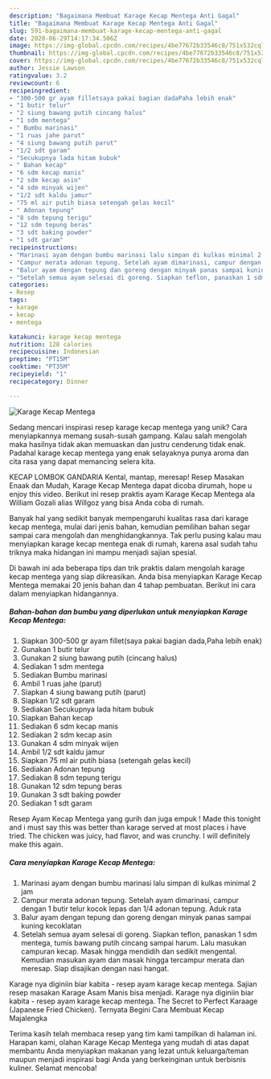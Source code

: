 ```yaml
---
description: "Bagaimana Membuat Karage Kecap Mentega Anti Gagal"
title: "Bagaimana Membuat Karage Kecap Mentega Anti Gagal"
slug: 591-bagaimana-membuat-karage-kecap-mentega-anti-gagal
date: 2020-06-29T14:17:34.506Z
image: https://img-global.cpcdn.com/recipes/4be77672b33546c8/751x532cq70/karage-kecap-mentega-foto-resep-utama.jpg
thumbnail: https://img-global.cpcdn.com/recipes/4be77672b33546c8/751x532cq70/karage-kecap-mentega-foto-resep-utama.jpg
cover: https://img-global.cpcdn.com/recipes/4be77672b33546c8/751x532cq70/karage-kecap-mentega-foto-resep-utama.jpg
author: Jessie Lawson
ratingvalue: 3.2
reviewcount: 6
recipeingredient:
- "300-500 gr ayam filletsaya pakai bagian dadaPaha lebih enak"
- "1 butir telur"
- "2 siung bawang putih cincang halus"
- "1 sdm mentega"
- " Bumbu marinasi"
- "1 ruas jahe parut"
- "4 siung bawang putih parut"
- "1/2 sdt garam"
- "Secukupnya lada hitam bubuk"
- " Bahan kecap"
- "6 sdm kecap manis"
- "2 sdm kecap asin"
- "4 sdm minyak wijen"
- "1/2 sdt kaldu jamur"
- "75 ml air putih biasa setengah gelas kecil"
- " Adonan tepung"
- "8 sdm tepung terigu"
- "12 sdm tepung beras"
- "3 sdt baking powder"
- "1 sdt garam"
recipeinstructions:
- "Marinasi ayam dengan bumbu marinasi lalu simpan di kulkas minimal 2 jam"
- "Campur merata adonan tepung. Setelah ayam dimarinasi, campur dengan 1 butir telur kocok lepas dan 1/4 adonan tepung. Aduk rata"
- "Balur ayam dengan tepung dan goreng dengan minyak panas sampai kuning kecoklatan"
- "Setelah semua ayam selesai di goreng. Siapkan teflon, panaskan 1 sdm mentega, tumis bawang putih cincang sampai harum. Lalu masukan campuran kecap. Masak hingga mendidih dan sedikit mengental. Kemudian masukan ayam dan masak hingga tercampur merata dan meresap. Siap disajikan dengan nasi hangat."
categories:
- Resep
tags:
- karage
- kecap
- mentega

katakunci: karage kecap mentega 
nutrition: 128 calories
recipecuisine: Indonesian
preptime: "PT15M"
cooktime: "PT35M"
recipeyield: "1"
recipecategory: Dinner

---
```



![Karage Kecap Mentega](https://img-global.cpcdn.com/recipes/4be77672b33546c8/751x532cq70/karage-kecap-mentega-foto-resep-utama.jpg)

Sedang mencari inspirasi resep karage kecap mentega yang unik? Cara menyiapkannya memang susah-susah gampang. Kalau salah mengolah maka hasilnya tidak akan memuaskan dan justru cenderung tidak enak. Padahal karage kecap mentega yang enak selayaknya punya aroma dan cita rasa yang dapat memancing selera kita.

KECAP LOMBOK GANDARIA Kental, mantap, meresap! Resep Masakan Enaak dan Mudah, Karage Kecap Mentega dapat dicoba dirumah, hope u enjoy this video. Berikut ini resep praktis ayam Karage Kecap Mentega ala William Gozali alias Willgoz yang bisa Anda coba di rumah.

Banyak hal yang sedikit banyak mempengaruhi kualitas rasa dari karage kecap mentega, mulai dari jenis bahan, kemudian pemilihan bahan segar sampai cara mengolah dan menghidangkannya. Tak perlu pusing kalau mau menyiapkan karage kecap mentega enak di rumah, karena asal sudah tahu triknya maka hidangan ini mampu menjadi sajian spesial.


Di bawah ini ada beberapa tips dan trik praktis dalam mengolah karage kecap mentega yang siap dikreasikan. Anda bisa menyiapkan Karage Kecap Mentega memakai 20 jenis bahan dan 4 tahap pembuatan. Berikut ini cara dalam menyiapkan hidangannya.

<!--inarticleads1-->

##### Bahan-bahan dan bumbu yang diperlukan untuk menyiapkan Karage Kecap Mentega:

1. Siapkan 300-500 gr ayam fillet(saya pakai bagian dada,Paha lebih enak)
1. Gunakan 1 butir telur
1. Gunakan 2 siung bawang putih (cincang halus)
1. Sediakan 1 sdm mentega
1. Sediakan  Bumbu marinasi
1. Ambil 1 ruas jahe (parut)
1. Siapkan 4 siung bawang putih (parut)
1. Siapkan 1/2 sdt garam
1. Sediakan Secukupnya lada hitam bubuk
1. Siapkan  Bahan kecap
1. Sediakan 6 sdm kecap manis
1. Sediakan 2 sdm kecap asin
1. Gunakan 4 sdm minyak wijen
1. Ambil 1/2 sdt kaldu jamur
1. Siapkan 75 ml air putih biasa (setengah gelas kecil)
1. Sediakan  Adonan tepung
1. Sediakan 8 sdm tepung terigu
1. Gunakan 12 sdm tepung beras
1. Gunakan 3 sdt baking powder
1. Sediakan 1 sdt garam


Resep Ayam Kecap Mentega yang gurih dan juga empuk ! Made this tonight and i must say this was better than karage served at most places i have tried. The chicken was juicy, had flavor, and was crunchy. I will definitely make this again. 

<!--inarticleads2-->

##### Cara menyiapkan Karage Kecap Mentega:

1. Marinasi ayam dengan bumbu marinasi lalu simpan di kulkas minimal 2 jam
1. Campur merata adonan tepung. Setelah ayam dimarinasi, campur dengan 1 butir telur kocok lepas dan 1/4 adonan tepung. Aduk rata
1. Balur ayam dengan tepung dan goreng dengan minyak panas sampai kuning kecoklatan
1. Setelah semua ayam selesai di goreng. Siapkan teflon, panaskan 1 sdm mentega, tumis bawang putih cincang sampai harum. Lalu masukan campuran kecap. Masak hingga mendidih dan sedikit mengental. Kemudian masukan ayam dan masak hingga tercampur merata dan meresap. Siap disajikan dengan nasi hangat.


Karage nya diginiin biar kabita - resep ayam karage kecap mentega. Sajian resep masakan Karage Asam Manis bisa menjadi. Karage nya diginiin biar kabita - resep ayam karage kecap mentega. The Secret to Perfect Karaage (Japanese Fried Chicken). Ternyata Begini Cara Membuat Kecap Majalengka 

Terima kasih telah membaca resep yang tim kami tampilkan di halaman ini. Harapan kami, olahan Karage Kecap Mentega yang mudah di atas dapat membantu Anda menyiapkan makanan yang lezat untuk keluarga/teman maupun menjadi inspirasi bagi Anda yang berkeinginan untuk berbisnis kuliner. Selamat mencoba!

